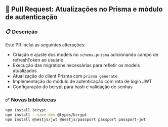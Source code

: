 ## 🧩 Pull Request: Atualizações no Prisma e módulo de autenticação

### 📋 Descrição

Este PR inclui as seguintes alterações:

- Criação e ajuste dos models no `schema.prisma` adicionando campo de refreshToken ao usuário
- Execução das migrations necessárias para refletir os models atualizados
- Atualização do client Prisma com `prisma generate`
- Implementação do módulo de autenticação com rota de login JWT
- Configuração do bcrypt para hash e validação de senhas

### ✅ Novas bibliotecas

```bash
npm install bcrypt
npm install --save-dev @types/bcrypt
npm install @nestjs/jwt @nestjs/passport passport passport-jwt

